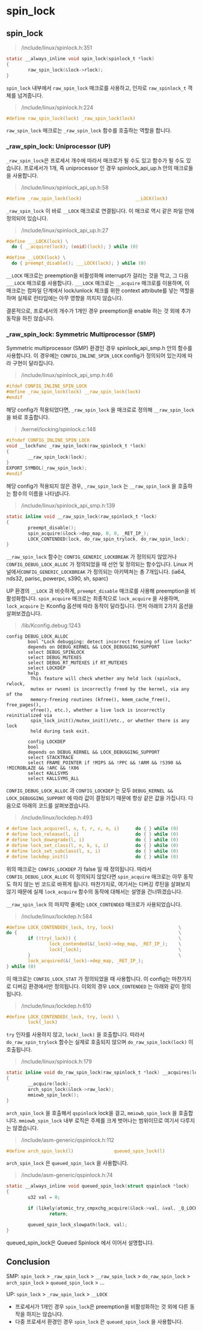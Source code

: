 # spin\_lock

## spin\_lock

> /include/linux/spinlock.h:351

```c
static __always_inline void spin_lock(spinlock_t *lock)
{
        raw_spin_lock(&lock->rlock);
}
```

`spin_lock` 내부에서 `raw_spin_lock` 매크로를 사용하고, 인자로 `raw_spinlock_t` 객체를 넘겨줍니다.

> /include/linux/spinlock.h:224

```c
#define raw_spin_lock(lock)	_raw_spin_lock(lock)
```

`raw_spin_lock` 매크로는 `_raw_spin_lock` 함수를 호출하는 역할을 합니다.



### \_raw\_spin\_lock: Uniprocessor \(UP\)

`_raw_spin_lock`은 프로세서 개수에 따라서 매크로가 될 수도 있고 함수가 될 수도 있습니다. 프로세서가 1개, 즉 uniprocessor 인 경우 spinlock\_api\_up.h 안의 매크로들을 사용합니다.

> /include/linux/spinlock\_api\_up.h:58

```c
#define _raw_spin_lock(lock)                    __LOCK(lock)
```

`_raw_spin_lock` 이 바로 `__LOCK` 매크로로 연결됩니다. 이 매크로 역시 같은 파일 안에 정의되어 있습니다.

> /include/linux/spinlock\_api\_up.h:27

```c
#define ___LOCK(lock) \
  do { __acquire(lock); (void)(lock); } while (0)

#define __LOCK(lock) \
  do { preempt_disable(); ___LOCK(lock); } while (0)
```

`__LOCK` 매크로는 preemption을 비활성화해 interrupt가 걸리는 것을 막고, 그 다음`___LOCK` 매크로를 사용합니다. `___LOCK` 매크로는 `__acquire` 매크로를 이용하며, 이 매크로는 컴파일 단계에서 lock/unlock 체크를 위한 context attribute를 넣는 역할을 하며 실제로 런타임에는 아무 영향을 끼치지 않습니다.

결론적으로, 프로세서의 개수가 1개인 경우 preemption을 enable 하는 것 외에 추가 동작을 하진 않습니다.



### \_raw\_spin\_lock: Symmetric Multiprocessor \(SMP\)

Symmetric multiprocessor \(SMP\) 환경인 경우 spinlock\_api\_smp.h 안의 함수를 사용합니다. 이 경우에는 `CONFIG_INLINE_SPIN_LOCK` config가 정의되어 있는지에 따라 구현이 달라집니다.

> /include/linux/spinlock\_api\_smp.h:46

```c
#ifdef CONFIG_INLINE_SPIN_LOCK
#define _raw_spin_lock(lock) __raw_spin_lock(lock)
#endif
```

해당 config가 적용되었다면, `_raw_spin_lock` 을 매크로로 정의해 `__raw_spin_lock` 을 바로 호출합니다.

> /kernel/locking/spinlock.c:148

```c
#ifndef CONFIG_INLINE_SPIN_LOCK
void __lockfunc _raw_spin_lock(raw_spinlock_t *lock)
{
        __raw_spin_lock(lock);
}
EXPORT_SYMBOL(_raw_spin_lock);
#endif
```

해당 config가 적용되지 않은 경우, `_raw_spin_lock` 는 `__raw_spin_lock` 을 호출하는 함수의 이름을 나타냅니다.

> /include/linux/spinlock\_api\_smp.h:139

```c
static inline void __raw_spin_lock(raw_spinlock_t *lock)
{
        preempt_disable();
        spin_acquire(&lock->dep_map, 0, 0, _RET_IP_);
        LOCK_CONTENDED(lock, do_raw_spin_trylock, do_raw_spin_lock);
}
```

`__raw_spin_lock` 함수는 `CONFIG_GENERIC_LOCKBREAK` 가 정의되지 않았거나 `CONFIG_DEBUG_LOCK_ALLOC` 가 정의되었을 때 선언 및 정의되는 함수입니다. Linux 커널에서`CONFIG_GENERIC_LOCKBREAK` 가 정의되는 아키텍쳐는 총 7개입니다. \(ia64, nds32, parisc, powerpc, s390, sh, sparc\)

UP 환경의 `__LOCK` 과 비슷하게, `preempt_disable` 매크로를 사용해 preemption을 비활성화합니다. `spin_acquire` 매크로는 최종적으로 `lock_acquire` 을 사용하며, `lock_acquire` 는 Kconfig 옵션에 따라 동작이 달라집니다. 먼저 아래의 2가지 옵션을 살펴보겠습니다.

> /lib/Kconfig.debug:1243

```text
config DEBUG_LOCK_ALLOC
        bool "Lock debugging: detect incorrect freeing of live locks"
        depends on DEBUG_KERNEL && LOCK_DEBUGGING_SUPPORT
        select DEBUG_SPINLOCK
        select DEBUG_MUTEXES
        select DEBUG_RT_MUTEXES if RT_MUTEXES
        select LOCKDEP
        help
         This feature will check whether any held lock (spinlock, rwlock,
         mutex or rwsem) is incorrectly freed by the kernel, via any of the
         memory-freeing routines (kfree(), kmem_cache_free(), free_pages(),
         vfree(), etc.), whether a live lock is incorrectly reinitialized via
         spin_lock_init()/mutex_init()/etc., or whether there is any lock
         held during task exit.
        
        config LOCKDEP
        bool
        depends on DEBUG_KERNEL && LOCK_DEBUGGING_SUPPORT
        select STACKTRACE
        select FRAME_POINTER if !MIPS && !PPC && !ARM && !S390 && !MICROBLAZE && !ARC && !X86
        select KALLSYMS
        select KALLSYMS_ALL
```

`CONFIG_DEBUG_LOCK_ALLOC` 과 `CONFIG_LOCKDEP` 는 모두 `DEBUG_KERNEL && LOCK_DEBUGGING_SUPPORT` 에 따라 값이 결정되기 때문에 항상 같은 값을 가집니다. 다음으로 아래의 코드를 살펴보겠습니다.

> /include/linux/lockdep.h:493

```c
# define lock_acquire(l, s, t, r, c, n, i)      do { } while (0)
# define lock_release(l, i)                     do { } while (0)
# define lock_downgrade(l, i)                   do { } while (0)
# define lock_set_class(l, n, k, s, i)          do { } while (0)
# define lock_set_subclass(l, s, i)             do { } while (0)
# define lockdep_init()                         do { } while (0)
```

위의 매크로는 `CONFIG_LOCKDEP` 가 false 일 때 정의됩니다. 따라서  `CONFIG_DEBUG_LOCK_ALLOC` 이 정의되지 않았다면 `spin_acquire` 매크로는 아무 동작도 하지 않는 빈 코드로 바뀌게 됩니다. 마찬가지로, 여기서는 디버깅 루틴을 살펴보지 않기 때문에 실제 `lock_acquire` 함수의 동작에 대해서는 설명을 건너뛰겠습니다.

`__raw_spin_lock` 의 마지막 줄에는 `LOCK_CONTENDED` 매크로가 사용되었습니다.

> /include/linux/lockdep.h:584

```c
#define LOCK_CONTENDED(_lock, try, lock)                        \
do {                                                            \
        if (!try(_lock)) {                                      \
                lock_contended(&(_lock)->dep_map, _RET_IP_);    \
                lock(_lock);                                    \
        }                                                       \
        lock_acquired(&(_lock)->dep_map, _RET_IP_);                     \
} while (0)
```

이 매크로는 `CONFIG_LOCK_STAT` 가 정의되었을 때 사용합니다. 이 config는 마찬가지로 디버깅 환경에서만 정의됩니다. 이외의 경우 `LOCK_CONTENDED` 는 아래와 같이 정의됩니다.

> /include/linux/lockdep.h:610

```c
#define LOCK_CONTENDED(_lock, try, lock) \
        lock(_lock)
```

`try` 인자를 사용하지 않고, `lock(_lock)` 을 호출합니다. 따라서 `do_raw_spin_trylock` 함수는 실제로 호출되지 않으며 `do_raw_spin_lock(lock)` 이 호출됩니다.

> /include/linux/spinlock.h:179

```c
static inline void do_raw_spin_lock(raw_spinlock_t *lock) __acquires(lock)
{
        __acquire(lock);
        arch_spin_lock(&lock->raw_lock);
        mmiowb_spin_lock();
}
```

`arch_spin_lock` 을 호출해서 `qspinlock` lock을 걸고, `mmiowb_spin_lock` 을 호출합니다. `mmiowb_spin_lock` 내부 로직은 주제를 크게 벗어나는 범위이므로 여기서 다루지는 않겠습니다.

> /include/asm-generic/qspinlock.h:112

```c
#define arch_spin_lock(l)               queued_spin_lock(l)
```

`arch_spin_lock` 은 `queued_spin_lock` 을 사용합니다.

> /include/asm-generic/qspinlock.h:74

```c
static __always_inline void queued_spin_lock(struct qspinlock *lock)
{
        u32 val = 0;

        if (likely(atomic_try_cmpxchg_acquire(&lock->val, &val, _Q_LOCKED_VAL)))
                return;

        queued_spin_lock_slowpath(lock, val);
}
```

queued\_spin\_lock은 Queued Spinlock 에서 이어서 설명합니다.



## Conclusion

SMP: `spin_lock` &gt; `_raw_spin_lock` &gt; `__raw_spin_lock` &gt; `do_raw_spin_lock` &gt; `arch_spin_lock` &gt; `queued_spin_lock` &gt; ...

UP: `spin_lock` &gt; `_raw_spin_lock` &gt; `__LOCK` 

* 프로세서가 1개인 경우 `spin_lock`은 preemption을 비활성화하는 것 외에 다른 동작을 하지는 않습니다.
* 다중 프로세서 환경인 경우 `spin_lock` 은 `queued_spin_lock` 을 사용합니다.


